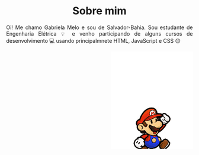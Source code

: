 <h1 align="center"> Sobre mim </h1>
<p align="justify"> Oi! Me chamo Gabriela Melo e sou de Salvador-Bahia. Sou estudante de Engenharia Elétrica 💡 e venho participando de alguns cursos de desenvolvimento 💻 usando principalmnete HTML, JavaScript e CSS 😊 </p>


<p align="right">
<img src="./super_mario.gif">
</p>


<!--
**gabiRmelo/gabiRmelo** is a ✨ _special_ ✨ repository because its `README.md` (this file) appears on your GitHub profile.



